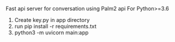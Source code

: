 Fast api server for conversation using Palm2 api
For Python>=3.6

1. Create key.py in app directory
2. run pip install -r requirements.txt
3. python3 -m uvicorn main:app
